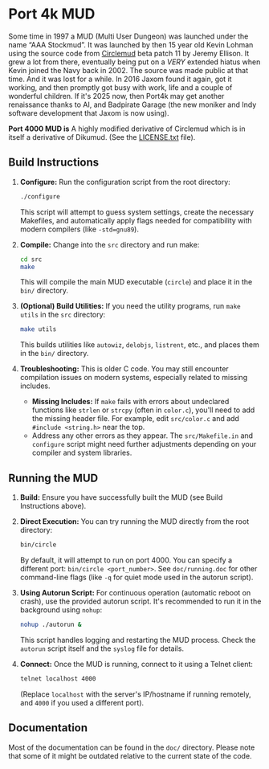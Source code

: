 # Port 4k MUD

Some time in 1997 a MUD (Multi User Dungeon) was launched under the name “AAA Stockmud”. It was launched by then 15 year old Kevin Lohman using the source code from [Circlemud](http://circlemud.org) beta patch 11 by Jeremy Ellison. It grew a lot from there, eventually being put on a _VERY_ extended hiatus when Kevin joined the Navy back in 2002. The source was made public at that time. And it was lost for a while. In 2016 Jaxom found it again, got it working, and then promptly got busy with work, life and a couple of wonderful children. If it's 2025 now, then Port4k may get another renaissance thanks to AI, and Badpirate Garage (the new moniker and Indy software development that Jaxom is now using).

**Port 4000 MUD is** A highly modified derivative of Circlemud which is in itself a derivative of Dikumud. (See the [LICENSE.txt](LICENSE.txt) file).

## Build Instructions

1.  **Configure:** Run the configuration script from the root directory:

    ```bash
    ./configure
    ```

    This script will attempt to guess system settings, create the necessary Makefiles, and automatically apply flags needed for compatibility with modern compilers (like `-std=gnu89`).

2.  **Compile:** Change into the `src` directory and run make:

    ```bash
    cd src
    make
    ```

    This will compile the main MUD executable (`circle`) and place it in the `bin/` directory.

3.  **(Optional) Build Utilities:** If you need the utility programs, run `make utils` in the `src` directory:

    ```bash
    make utils
    ```

    This builds utilities like `autowiz`, `delobjs`, `listrent`, etc., and places them in the `bin/` directory.

4.  **Troubleshooting:** This is older C code. You may still encounter compilation issues on modern systems, especially related to missing includes.
    - **Missing Includes:** If `make` fails with errors about undeclared functions like `strlen` or `strcpy` (often in `color.c`), you'll need to add the missing header file. For example, edit `src/color.c` and add `#include <string.h>` near the top.
    - Address any other errors as they appear. The `src/Makefile.in` and `configure` script might need further adjustments depending on your compiler and system libraries.

## Running the MUD

1.  **Build:** Ensure you have successfully built the MUD (see Build Instructions above).

2.  **Direct Execution:** You can try running the MUD directly from the root directory:

    ```bash
    bin/circle
    ```

    By default, it will attempt to run on port 4000. You can specify a different port: `bin/circle <port_number>`. See `doc/running.doc` for other command-line flags (like `-q` for quiet mode used in the autorun script).

3.  **Using Autorun Script:** For continuous operation (automatic reboot on crash), use the provided autorun script. It's recommended to run it in the background using `nohup`:

    ```bash
    nohup ./autorun &
    ```

    This script handles logging and restarting the MUD process. Check the `autorun` script itself and the `syslog` file for details.

4.  **Connect:** Once the MUD is running, connect to it using a Telnet client:
    ```bash
    telnet localhost 4000
    ```
    (Replace `localhost` with the server's IP/hostname if running remotely, and `4000` if you used a different port).

## Documentation

Most of the documentation can be found in the `doc/` directory. Please note that some of it might be outdated relative to the current state of the code.
